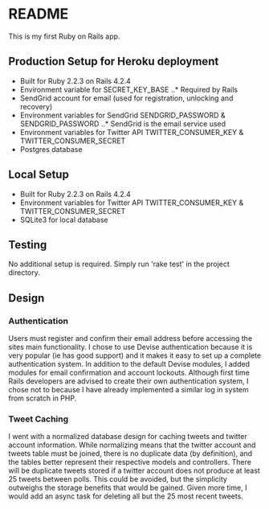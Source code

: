 # README
This is my first Ruby on Rails app.

## Production Setup for Heroku deployment
* Built for Ruby 2.2.3 on Rails 4.2.4
* Environment variable for SECRET_KEY_BASE
..* Required by Rails
* SendGrid account for email (used for registration, unlocking and recovery)
* Environment variables for SendGrid SENDGRID_PASSWORD & SENDGRID_PASSWORD
..* SendGrid is the email service used
* Environment variables for Twitter API TWITTER_CONSUMER_KEY & TWITTER_CONSUMER_SECRET
* Postgres database

## Local Setup
* Built for Ruby 2.2.3 on Rails 4.2.4
* Environment variables for Twitter API TWITTER_CONSUMER_KEY & TWITTER_CONSUMER_SECRET
* SQLite3 for local database

## Testing
No additional setup is required. Simply run 'rake test' in the project directory.

## Design

### Authentication
Users must register and confirm their email address before accessing the sites main functionality.  I chose to use Devise authentication because it is very popular (ie has good support) and it makes it easy to set up a complete authentication system.  In addition to the default Devise modules, I added modules for email confirmation and account lockouts.  Although first time Rails developers are advised to create their own authentication system, I chose not to because I have already implemented a similar log in system from scratch in PHP.

### Tweet Caching
I went with a normalized database design for caching tweets and twitter account information.  While normalizing means that the twitter account and tweets table must be joined, there is no duplicate data (by definition), and the tables better represent their respective models and controllers.  There will be duplicate tweets stored if a twitter account does not produce at least 25 tweets between polls. This could be avoided, but the simplicity outweighs the storage benefits that would be gained.  Given more time, I would add an async task for deleting all but the 25 most recent tweets.

